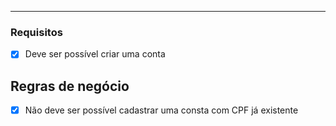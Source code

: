 ---
### Requisitos
- [x] Deve ser possível criar uma conta


## Regras de negócio

- [x] Não deve ser possível cadastrar uma consta com CPF já existente